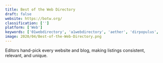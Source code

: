 ```yaml
---
title: Best of the Web Directory
draft: false 
website: https://botw.org/
classification: ['']
platform: ['Web']
keywords: ['01webdirectory', 'a1webdirectory', 'aether', 'dirpopulus', 'dmoz', 'directory_opus', 'jwtgov_web_directory', 'lobsters', 'nomad.net', 'prismo', 'reddit', 'saidit.net', 'slashdot', 'steemit', 'totalfinder', 'votable', 'w3dir']
image: 2020/04/Best-of-the-Web-Directory.png
---
```

Editors hand-pick every website and blog, making listings consistent, relevant, and unique.